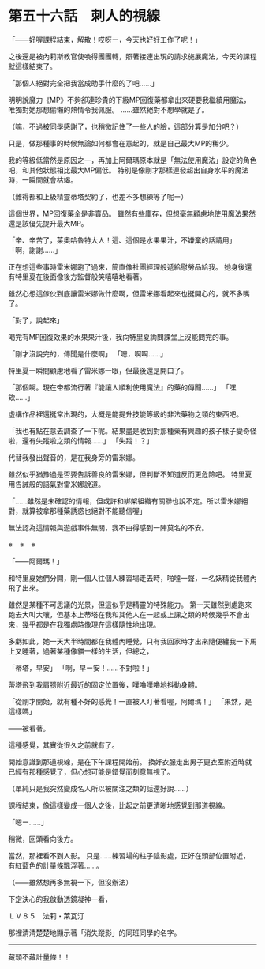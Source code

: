# 第五十六話　刺人的視線

「――好喔課程結束，解散！哎呀ー，今天也好好工作了呢！」

之後還是被內莉斯教官使喚得團團轉，照著接連出現的請求施展魔法，今天的課程就這樣結束了。

「那個人絕對完全把我當成助手什麼的了吧……」

明明說魔力《MP》不夠卻連珍貴的下級MP回復藥都拿出來硬要我繼續用魔法，唯獨對她那想偷懶的熱情令我佩服。
……雖然絕對不想學就是了。

（嘛，不過被同學感謝了，也稍微記住了一些人的臉，這部分算是加分吧？）

只是，做那種事的時候無論如何都會在意起的，就是自己最大MP的稀少。

我的等級低當然是原因之一，再加上阿爾瑪原本就是「無法使用魔法」設定的角色吧，和其他狀態相比最大MP偏低。
特別是像剛才那樣連發超出自身水平的魔法時，一瞬間就會枯竭。

（難得都和上級精靈蒂塔契約了，也差不多想練等了呢ー）

這個世界，MP回復藥全是非賣品。
雖然有些庫存，但想毫無顧慮地使用魔法果然還是該優先提升最大MP。

「辛、辛苦了，萊奧哈魯特大人！這、這個是水果果汁，不嫌棄的話請用」
「啊，謝謝……」

正在想這些事時雷米娜跑了過來，簡直像社團經理般遞給慰勞品給我。
她身後還有特里夏在後面像後方監督般笑嘻嘻地看著。

雖然心想這傢伙到底讓雷米娜做什麼啊，但雷米娜看起來也挺開心的，就不多嘴了。

「對了，說起來」

喝完有MP回復效果的水果果汁後，我向特里夏詢問課堂上沒能問完的事。

「剛才沒說完的，傳聞是什麼啊」
「嗯，啊啊……」

特里夏一瞬間顧慮地看了雷米娜一眼，但最後還是開口了。

「那個啊。現在帝都流行著『能讓人順利使用魔法』的藥的傳聞……」
「嘿欸……」

虛構作品裡還挺常出現的，大概是能提升技能等級的非法藥物之類的東西吧。

「我也有點在意去調查了一下呢。結果盡是收到對那種藥有興趣的孩子樣子變奇怪啦，還有失蹤啦之類的情報……」
「失蹤！？」

代替我發出聲音的，是在我身旁的雷米娜。

雖然似乎猶豫過是否要告訴善良的雷米娜，但判斷不知道反而更危險吧。
特里夏用告誡般的語氣對雷米娜說道。

「……雖然是未確認的情報，但或許和綁架組織有關聯也說不定。所以雷米娜絕對，就算被拿那種藥誘惑也絕對不能聽信喔」

無法認為這情報與遊戲事件無關，我不由得感到一陣莫名的不安。

※　※　※

「――阿爾瑪！」

和特里夏她們分開，剛一個人往個人練習場走去時，啪噠一聲，一名妖精從我體內飛了出來。

雖然是某種不可思議的光景，但這似乎是精靈的特殊能力。
第一天雖然到處跑來跑去大叫大嚷，但基本上蒂塔在我和其他人在一起或上課之類的時候幾乎不會出來，幾乎都是在我獨處時像現在這樣隨性地出現。

多虧如此，她一天大半時間都在我體內睡覺，只有我回家時才出來隨便纏我一下馬上又睡著，過著某種像貓一樣的生活，但總之，

「蒂塔，早安」
「啊，早ー安！……不對啦！」

蒂塔飛到我肩膀附近最近的固定位置後，噗嚕噗嚕地抖動身體。

「從剛才開始，就有種不好的感覺！一直被人盯著看喔，阿爾瑪！」
「果然，是這樣嗎」

――被看著。

這種感覺，其實從很久之前就有了。

開始意識到那道視線，是在下午課程開始前。
換好衣服走出男子更衣室附近時就已經有那種感覺了，但心想可能是錯覺而刻意無視了。

（單純只是我突然變成名人所以被關注之類的話還好說……）

課程結束，像這樣變成一個人之後，比起之前更清晰地感覺到那道視線。

「嗯ー……」

稍微，回頭看向後方。

當然，那裡看不到人影。
只是……練習場的柱子陰影處，正好在頭部位置附近，有紅藍色的計量條飄浮著……。

（――雖然想再多無視一下，但沒辦法）

下定決心的我啟動透鏡凝神一看，

ＬＶ８５　法莉・萊瓦汀

那裡清清楚楚地顯示著「消失蹤影」的同班同學的名字。

---

藏頭不藏計量條！！